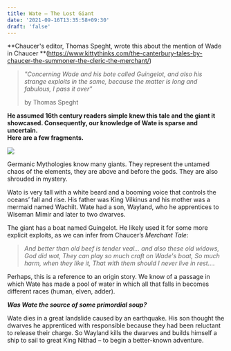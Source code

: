 ```yaml
---
title: Wate – The Lost Giant
date: '2021-09-16T13:35:58+09:30'
draft: 'false'
---
```

**Chaucer's editor, Thomas Speght, wrote this about the mention of Wade in Chaucer **(<https://www.kittythinks.com/the-canterbury-tales-by-chaucer-the-summoner-the-cleric-the-merchant/>)

> _"Concerning Wade and his bote called Guingelot, and also his strange exploits in the same, because the matter is long and fabulous, I pass it over"_
>
>  by Thomas Speght

**He assumed 16th century readers simple knew this tale and the giant it showcased. Consequently, our knowledge of Wate is sparse and uncertain.**\
**Here are a few fragments.**

![](/images/uploads/bubblyseaweed.png)

Germanic Mythologies know many giants. They represent the untamed chaos of the elements, they are above and before the gods. They are also shrouded in mystery.

Wato is very tall with a white beard and a booming voice that controls the oceans’ fall and rise. His father was King Vilkinus and his mother was a mermaid named Wachilt. Wate had a son, Wayland, who he apprentices to Wiseman Mimir and later to two dwarves. 

The giant has a boat named Guingelot. He likely used it for some more explicit exploits, as we can infer from Chaucer’s _Merchant Tale_: 

> _And better than old beef is tender veal... and also these old widows, God did wot, They can play so much craft on Wade's boat, So much harm, when they like it, That with them should I never live in rest...._
>
> 

Perhaps, this is a reference to an origin story. We know of a passage in which Wate has made a pool of water in which all that falls in becomes different races (human, elven, adder). 

**_Was Wate the source of some primordial soup?_**

Wate dies in a great landslide caused by an earthquake. His son thought the dwarves he apprenticed with responsible because they had been reluctant to release their charge. So Wayland kills the dwarves and builds himself a ship to sail to great King Nithad – to begin a better-known adventure.

